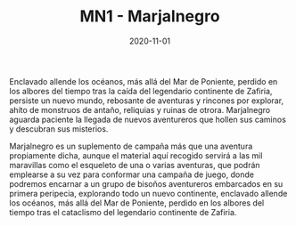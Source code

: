 ﻿---
title: MN1 - Marjalnegro
summary: Perdido en los albores del tiempo existe un nuevo mundo, rebosante de misterios y rincones por explorar, Marjalnegro espera paciente para dar a los aventureros nuevas aventuras y retos.
authors:
- Robert Conley
date: 2020-11-01
type: post
categories:
- Clásicos de la Marca
- Línea MN
tags:
- Gazetteer
minlevels: "1"
maxlevels: "36"
prices: 6,00€
session: "indeterminado"
mincharacters: "4"
maxcharacters: "6"
eval: oficial
cover: "mn1-marjalnegro.jpg"
download: "mn1-marjalnegro.rar"
moreinfo: "https://tesorosdelamarca.com/producto/marjalnegro/"
license: "OGL"
draft: false

---

Enclavado allende los océanos, más allá del Mar de Poniente, perdido en los albores del tiempo tras la caída del legendario continente de Zafiria, persiste un nuevo mundo, rebosante de aventuras y rincones por explorar, ahíto de monstruos de antaño, reliquias y ruinas de otrora. Marjalnegro aguarda paciente la llegada de nuevos aventureros que hollen sus caminos y descubran sus misterios.

Marjalnegro es un suplemento de campaña más que una aventura propiamente dicha, aunque el material aquí recogido servirá a las mil maravillas como el esqueleto de una o varias aventuras, que podrán emplearse a su vez para conformar una campaña de juego, donde podremos encarnar a un grupo de bisoños aventureros embarcados en su primera peripecia, explorando todo un nuevo continente, enclavado allende los océanos, más allá del Mar de Poniente, perdido en los albores del tiempo tras el cataclismo del legendario continente de Zafiria.